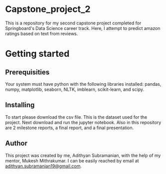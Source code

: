 # Capstone_project_2

This is a repository for my second capstone project completed for Springboard's Data Science career track. Here, I attempt to predict amazon ratings based on text from reviews.

# Getting started
## Prerequisities
Your system must have python with the following libraries installed: pandas, numpy, matplotlib, seaborn, NLTK, imblearn, scikit-learn, and scipy.

## Installing
To start please download the csv file. This is the dataset used for the project. Next download and run the jupyter notebook. Also in this repository are 2 milestone reports, a final report, and a final presentation.

## Author
This project was created by me, Adithyan Subramanian, with the help of my mentor, Mukesh Mithrakumar. I can be easily reached by email at adithyan.subramanian19@gmail.com.
